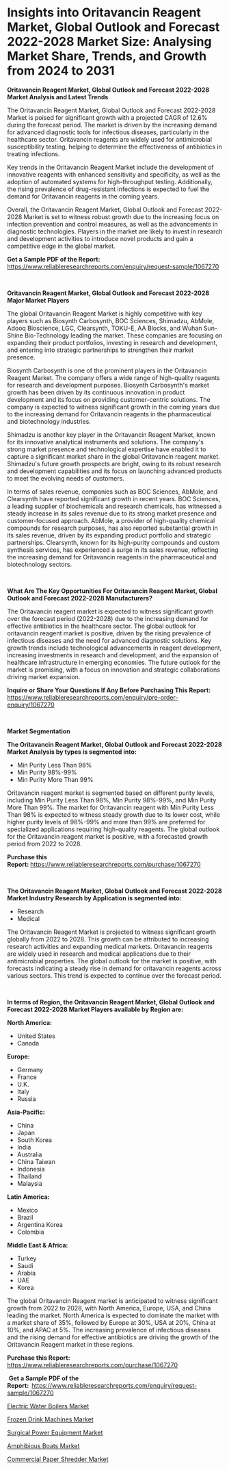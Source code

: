 <p><h1>Insights into Oritavancin Reagent Market, Global Outlook and Forecast 2022-2028 Market Size: Analysing Market Share, Trends, and Growth from 2024 to 2031</h1></p><p><strong>Oritavancin Reagent Market, Global Outlook and Forecast 2022-2028 Market Analysis and Latest Trends</strong></p>
<p><p>The Oritavancin Reagent Market, Global Outlook and Forecast 2022-2028 Market is poised for significant growth with a projected CAGR of 12.6% during the forecast period. The market is driven by the increasing demand for advanced diagnostic tools for infectious diseases, particularly in the healthcare sector. Oritavancin reagents are widely used for antimicrobial susceptibility testing, helping to determine the effectiveness of antibiotics in treating infections.</p><p>Key trends in the Oritavancin Reagent Market include the development of innovative reagents with enhanced sensitivity and specificity, as well as the adoption of automated systems for high-throughput testing. Additionally, the rising prevalence of drug-resistant infections is expected to fuel the demand for Oritavancin reagents in the coming years.</p><p>Overall, the Oritavancin Reagent Market, Global Outlook and Forecast 2022-2028 Market is set to witness robust growth due to the increasing focus on infection prevention and control measures, as well as the advancements in diagnostic technologies. Players in the market are likely to invest in research and development activities to introduce novel products and gain a competitive edge in the global market.</p></p>
<p><strong>Get a Sample PDF of the Report:&nbsp;</strong> <a href="https://www.reliableresearchreports.com/enquiry/request-sample/1067270">https://www.reliableresearchreports.com/enquiry/request-sample/1067270</a></p>
<p>&nbsp;</p>
<p><strong>Oritavancin Reagent Market, Global Outlook and Forecast 2022-2028 Major Market Players</strong></p>
<p><p>The global Oritavancin Reagent Market is highly competitive with key players such as Biosynth Carbosynth, BOC Sciences, Shimadzu, AbMole, Adooq Bioscience, LGC, Clearsynth, TOKU-E, AA Blocks, and Wuhan Sun-Shine Bio-Technology leading the market. These companies are focusing on expanding their product portfolios, investing in research and development, and entering into strategic partnerships to strengthen their market presence.</p><p>Biosynth Carbosynth is one of the prominent players in the Oritavancin Reagent Market. The company offers a wide range of high-quality reagents for research and development purposes. Biosynth Carbosynth's market growth has been driven by its continuous innovation in product development and its focus on providing customer-centric solutions. The company is expected to witness significant growth in the coming years due to the increasing demand for Oritavancin reagents in the pharmaceutical and biotechnology industries.</p><p>Shimadzu is another key player in the Oritavancin Reagent Market, known for its innovative analytical instruments and solutions. The company's strong market presence and technological expertise have enabled it to capture a significant market share in the global Oritavancin reagent market. Shimadzu's future growth prospects are bright, owing to its robust research and development capabilities and its focus on launching advanced products to meet the evolving needs of customers.</p><p>In terms of sales revenue, companies such as BOC Sciences, AbMole, and Clearsynth have reported significant growth in recent years. BOC Sciences, a leading supplier of biochemicals and research chemicals, has witnessed a steady increase in its sales revenue due to its strong market presence and customer-focused approach. AbMole, a provider of high-quality chemical compounds for research purposes, has also reported substantial growth in its sales revenue, driven by its expanding product portfolio and strategic partnerships. Clearsynth, known for its high-purity compounds and custom synthesis services, has experienced a surge in its sales revenue, reflecting the increasing demand for Oritavancin reagents in the pharmaceutical and biotechnology sectors.</p></p>
<p>&nbsp;</p>
<p><strong>What Are The Key Opportunities For Oritavancin Reagent Market, Global Outlook and Forecast 2022-2028 Manufacturers?</strong></p>
<p><p>The Oritavancin reagent market is expected to witness significant growth over the forecast period (2022-2028) due to the increasing demand for effective antibiotics in the healthcare sector. The global outlook for oritavancin reagent market is positive, driven by the rising prevalence of infectious diseases and the need for advanced diagnostic solutions. Key growth trends include technological advancements in reagent development, increasing investments in research and development, and the expansion of healthcare infrastructure in emerging economies. The future outlook for the market is promising, with a focus on innovation and strategic collaborations driving market expansion.</p></p>
<p><strong>Inquire or Share Your Questions If Any Before Purchasing This Report:</strong> <a href="https://www.reliableresearchreports.com/enquiry/pre-order-enquiry/1067270">https://www.reliableresearchreports.com/enquiry/pre-order-enquiry/1067270</a></p>
<p>&nbsp;</p>
<p><strong>Market Segmentation</strong></p>
<p><strong>The Oritavancin Reagent Market, Global Outlook and Forecast 2022-2028 Market Analysis by types is segmented into:</strong></p>
<p><ul><li>Min Purity Less Than 98%</li><li>Min Purity 98%-99%</li><li>Min Purity More Than 99%</li></ul></p>
<p><p>Oritavancin reagent market is segmented based on different purity levels, including Min Purity Less Than 98%, Min Purity 98%-99%, and Min Purity More Than 99%. The market for Oritavancin reagent with Min Purity Less Than 98% is expected to witness steady growth due to its lower cost, while higher purity levels of 98%-99% and more than 99% are preferred for specialized applications requiring high-quality reagents. The global outlook for the Oritavancin reagent market is positive, with a forecasted growth period from 2022 to 2028.</p></p>
<p><strong>Purchase this Report:&nbsp;</strong><a href="https://www.reliableresearchreports.com/purchase/1067270">https://www.reliableresearchreports.com/purchase/1067270</a></p>
<p>&nbsp;</p>
<p><strong>The Oritavancin Reagent Market, Global Outlook and Forecast 2022-2028 Market Industry Research by Application is segmented into:</strong></p>
<p><ul><li>Research</li><li>Medical</li></ul></p>
<p><p>The Oritavancin Reagent Market is projected to witness significant growth globally from 2022 to 2028. This growth can be attributed to increasing research activities and expanding medical markets. Oritavancin reagents are widely used in research and medical applications due to their antimicrobial properties. The global outlook for the market is positive, with forecasts indicating a steady rise in demand for oritavancin reagents across various sectors. This trend is expected to continue over the forecast period.</p></p>
<p>&nbsp;</p>
<p><strong>In terms of Region, the Oritavancin Reagent Market, Global Outlook and Forecast 2022-2028 Market Players available by Region are:</strong></p>
<p>
    <p> <strong> North America: </strong>
        <ul>
            <li>United States</li>
            <li>Canada</li>
        </ul>
        </p> 
    <p> <strong> Europe: </strong>
        <ul>
            <li>Germany</li>
            <li>France</li>
            <li>U.K.</li>
            <li>Italy</li>
            <li>Russia</li>
        </ul>
        </p> 
    <p> <strong> Asia-Pacific: </strong>
        <ul>
            <li>China</li>
            <li>Japan</li>
            <li>South Korea</li>
            <li>India</li>
            <li>Australia</li>
            <li>China Taiwan</li>
            <li>Indonesia</li>
            <li>Thailand</li>
            <li>Malaysia</li>
        </ul>
        </p> 
    <p> <strong> Latin America: </strong>
        <ul>
            <li>Mexico</li>
            <li>Brazil</li>
            <li>Argentina Korea</li>
            <li>Colombia</li>
        </ul>
        </p> 
    <p> <strong> Middle East & Africa: </strong>
        <ul>
            <li>Turkey</li>
            <li>Saudi</li>
            <li>Arabia</li>
            <li>UAE</li>
            <li>Korea</li>
        </ul>
    </p>
    </p>
<p><p>The global Oritavancin Reagent market is anticipated to witness significant growth from 2022 to 2028, with North America, Europe, USA, and China leading the market. North America is expected to dominate the market with a market share of 35%, followed by Europe at 30%, USA at 20%, China at 10%, and APAC at 5%. The increasing prevalence of infectious diseases and the rising demand for effective antibiotics are driving the growth of the Oritavancin Reagent market in these regions.</p></p>
<p><strong>Purchase this Report: </strong><a href="https://www.reliableresearchreports.com/purchase/1067270">https://www.reliableresearchreports.com/purchase/1067270</a></p>
<p>&nbsp;<strong>Get a Sample PDF of the Report:&nbsp;&nbsp;</strong><a href="https://www.reliableresearchreports.com/enquiry/request-sample/1067270">https://www.reliableresearchreports.com/enquiry/request-sample/1067270</a></p>
<p><strong></strong></p>
<p><p><a href="https://medium.com/@danmacdonald740/electric-water-boilers-market-insights-into-market-cagr-market-trends-and-growth-strategies-6f9836d5f6d6">Electric Water Boilers Market</a></p><p><a href="https://medium.com/p/8100747a09e5/edit">Frozen Drink Machines Market</a></p><p><a href="https://medium.com/@danmacdonald740/surgical-power-equipment-market-furnishes-information-on-market-share-market-trends-and-market-535cfe687cec">Surgical Power Equipment Market</a></p><p><a href="https://medium.com/@danmacdonald740/analyzing-amphibious-boats-market-global-industry-perspective-and-forecast-2024-to-2031-ea72a07bbcb3">Amphibious Boats Market</a></p><p><a href="https://medium.com/@danmacdonald740/commercial-paper-shredder-market-comprehensive-assessment-by-type-application-and-geography-84b26c05ae20">Commercial Paper Shredder Market</a></p></p>
